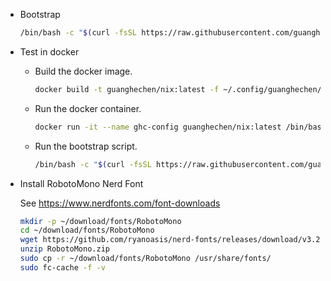 * Bootstrap

  ```bash
  /bin/bash -c "$(curl -fsSL https://raw.githubusercontent.com/guanghechen/config/refs/heads/guanghechen/nix/bootstrap.sh)"
  ```

* Test in docker

  - Build the docker image.

    ```bash
    docker build -t guanghechen/nix:latest -f ~/.config/guanghechen/nix/Dockerfile ~/.config/guanghechen/nix
    ```

  - Run the docker container.

    ```bash
    docker run -it --name ghc-config guanghechen/nix:latest /bin/bash
    ```

  - Run the bootstrap script.

    ```bash
    /bin/bash -c "$(curl -fsSL https://raw.githubusercontent.com/guanghechen/config/refs/heads/guanghechen/nix/bootstrap.sh)"
    ```

* Install RobotoMono Nerd Font

  See https://www.nerdfonts.com/font-downloads

  ```bash
  mkdir -p ~/download/fonts/RobotoMono
  cd ~/download/fonts/RobotoMono
  wget https://github.com/ryanoasis/nerd-fonts/releases/download/v3.2.1/RobotoMono.zip
  unzip RobotoMono.zip
  sudo cp -r ~/download/fonts/RobotoMono /usr/share/fonts/
  sudo fc-cache -f -v
  ```
